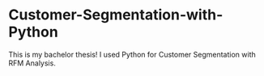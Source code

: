 # Customer-Segmentation-with-Python
This is my bachelor thesis! I used Python for Customer Segmentation with RFM Analysis. 
